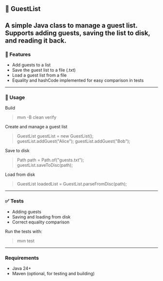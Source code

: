 ## 📜 GuestList

A simple Java class to manage a guest list.
Supports adding guests, saving the list to disk, and reading it back.
---

### 🚀 Features
- Add guests to a list
- Save the guest list to a file (.txt)
- Load a guest list from a file
- Equality and hashCode implemented for easy comparison in tests

---

### 🔧 Usage

Build
> mvn -B clean verify

Create and manage a guest list
> GuestList guestList = new GuestList();  
> guestList.addGuest("Alice");
> guestList.addGuest("Bob");

Save to disk
> Path path = Path.of("guests.txt");  
> guestList.saveToDisc(path);

Load from disk
> GuestList loadedList = GuestList.parseFromDisc(path);  

---

### ✅ Tests
- Adding guests
- Saving and loading from disk
- Correct equality comparison

Run the tests with:
> mvn test

---

### Requirements
- Java 24+
- Maven (optional, for testing and building)